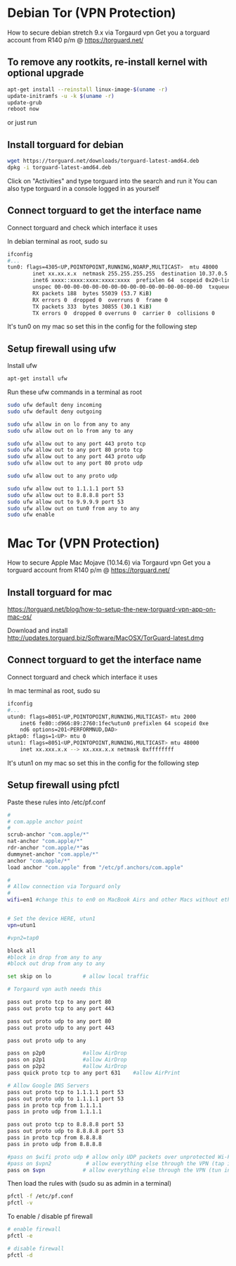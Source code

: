 # Debian Tor (VPN Protection)
How to secure debian stretch 9.x via Torgaurd vpn
Get you a torguard account from R140 p/m @ https://torguard.net/

## To remove any rootkits, re-install kernel with optional upgrade

```bash
apt-get install --reinstall linux-image-$(uname -r)
update-initramfs -u -k $(uname -r)
update-grub
reboot now
```

or just run



## Install torguard for debian

```bash
wget https://torguard.net/downloads/torguard-latest-amd64.deb
dpkg -i torguard-latest-amd64.deb
```

Click on "Activities" and type torguard into the search and run it
You can also type torguard in a console logged in as yourself

## Connect torguard to get the interface name

Connect torguard and check which interface it uses

In debian terminal as root, sudo su

```bash
ifconfig
#...
tun0: flags=4305<UP,POINTOPOINT,RUNNING,NOARP,MULTICAST>  mtu 48000
        inet xx.xx.x.x  netmask 255.255.255.255  destination 10.37.0.5
        inet6 xxxx::xxxx:xxxx:xxxx:xxxx  prefixlen 64  scopeid 0x20<link>
        unspec 00-00-00-00-00-00-00-00-00-00-00-00-00-00-00-00  txqueuelen 100  (UNSPEC)
        RX packets 188  bytes 55039 (53.7 KiB)
        RX errors 0  dropped 0  overruns 0  frame 0
        TX packets 333  bytes 30855 (30.1 KiB)
        TX errors 0  dropped 0 overruns 0  carrier 0  collisions 0
```

It's tun0 on my mac so set this in the config for the following step

## Setup firewall using ufw

Install ufw

```bash
apt-get install ufw
```

Run these ufw commands in a terminal as root

```bash
sudo ufw default deny incoming
sudo ufw default deny outgoing

sudo ufw allow in on lo from any to any
sudo ufw allow out on lo from any to any

sudo ufw allow out to any port 443 proto tcp
sudo ufw allow out to any port 80 proto tcp
sudo ufw allow out to any port 443 proto udp
sudo ufw allow out to any port 80 proto udp

sudo ufw allow out to any proto udp

sudo ufw allow out to 1.1.1.1 port 53
sudo ufw allow out to 8.8.8.8 port 53
sudo ufw allow out to 9.9.9.9 port 53
sudo ufw allow out on tun0 from any to any
sudo ufw enable
```

# Mac Tor (VPN Protection)
How to secure Apple Mac Mojave (10.14.6) via Torgaurd vpn
Get you a torguard account from R140 p/m @ https://torguard.net/


## Install torguard for mac

https://torguard.net/blog/how-to-setup-the-new-torguard-vpn-app-on-mac-os/

Download and install http://updates.torguard.biz/Software/MacOSX/TorGuard-latest.dmg

## Connect torguard to get the interface name

Connect torguard and check which interface it uses

In mac terminal as root, sudo su

```bash
ifconfig
#...
utun0: flags=8051<UP,POINTOPOINT,RUNNING,MULTICAST> mtu 2000
	inet6 fe80::d966:89:2760:1fec%utun0 prefixlen 64 scopeid 0xe 
	nd6 options=201<PERFORMNUD,DAD>
pktap0: flags=1<UP> mtu 0
utun1: flags=8051<UP,POINTOPOINT,RUNNING,MULTICAST> mtu 48000
	inet xx.xxx.x.x --> xx.xxx.x.x netmask 0xffffffff 
```

It's utun1 on my mac so set this in the config for the following step

## Setup firewall using pfctl

Paste these rules into /etc/pf.conf

```bash
#
# com.apple anchor point
#
scrub-anchor "com.apple/*"
nat-anchor "com.apple/*"
rdr-anchor "com.apple/*"as
dummynet-anchor "com.apple/*"
anchor "com.apple/*"
load anchor "com.apple" from "/etc/pf.anchors/com.apple"

#
# Allow connection via Torguard only
#
wifi=en1 #change this to en0 on MacBook Airs and other Macs without ethernet ports


# Set the device HERE, utun1
vpn=utun1

#vpn2=tap0

block all 
#block in drop from any to any 
#block out drop from any to any 

set skip on lo          # allow local traffic

# Torgaurd vpn auth needs this

pass out proto tcp to any port 80
pass out proto tcp to any port 443 

pass out proto udp to any port 80
pass out proto udp to any port 443 

pass out proto udp to any 

pass on p2p0            #allow AirDrop
pass on p2p1            #allow AirDrop
pass on p2p2            #allow AirDrop
pass quick proto tcp to any port 631    #allow AirPrint

# Allow Google DNS Servers
pass out proto tcp to 1.1.1.1 port 53
pass out proto udp to 1.1.1.1 port 53
pass in proto tcp from 1.1.1.1
pass in proto udp from 1.1.1.1

pass out proto tcp to 8.8.8.8 port 53
pass out proto udp to 8.8.8.8 port 53
pass in proto tcp from 8.8.8.8
pass in proto udp from 8.8.8.8

#pass on $wifi proto udp # allow only UDP packets over unprotected Wi-Fi
#pass on $vpn2           # allow everything else through the VPN (tap interface)
pass on $vpn            # allow everything else through the VPN (tun interface)

```

Then load the rules with (sudo su as admin in a terminal)

```bash
pfctl -f /etc/pf.conf
pfctl -v
```

To enable / disable pf firewall
```bash
# enable firewall
pfctl -e

# disable firewall
pfctl -d
```
